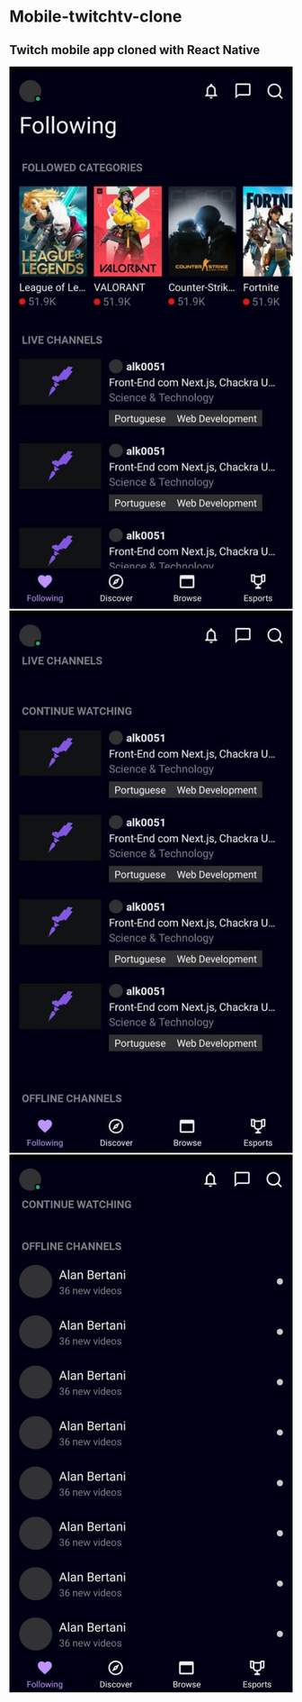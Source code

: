 # Mobile-twitchtv-clone
## Twitch mobile app cloned with React Native

<img src="/imagens/twitch1.jpeg" />
<img src="/imagens/twitch2.jpeg" />
<img src="/imagens/twitch3.jpeg" width="540" />
